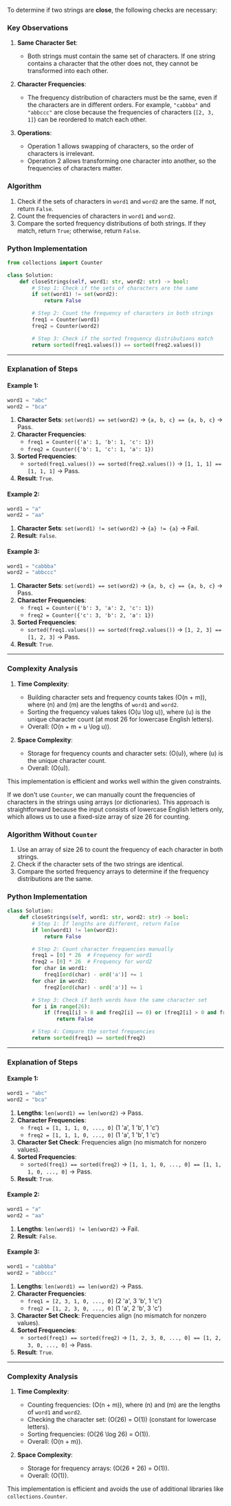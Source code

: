 To determine if two strings are **close**, the following checks are necessary:

### **Key Observations**
1. **Same Character Set**:
   - Both strings must contain the same set of characters. If one string contains a character that the other does not, they cannot be transformed into each other.

2. **Character Frequencies**:
   - The frequency distribution of characters must be the same, even if the characters are in different orders. For example, `"cabbba"` and `"abbccc"` are close because the frequencies of characters (`[2, 3, 1]`) can be reordered to match each other.

3. **Operations**:
   - Operation 1 allows swapping of characters, so the order of characters is irrelevant.
   - Operation 2 allows transforming one character into another, so the frequencies of characters matter.

### **Algorithm**
1. Check if the sets of characters in `word1` and `word2` are the same. If not, return `False`.
2. Count the frequencies of characters in `word1` and `word2`.
3. Compare the sorted frequency distributions of both strings. If they match, return `True`; otherwise, return `False`.

### **Python Implementation**
```python
from collections import Counter

class Solution:
    def closeStrings(self, word1: str, word2: str) -> bool:
        # Step 1: Check if the sets of characters are the same
        if set(word1) != set(word2):
            return False

        # Step 2: Count the frequency of characters in both strings
        freq1 = Counter(word1)
        freq2 = Counter(word2)

        # Step 3: Check if the sorted frequency distributions match
        return sorted(freq1.values()) == sorted(freq2.values())
```

---

### **Explanation of Steps**

#### Example 1:
```python
word1 = "abc"
word2 = "bca"
```
1. **Character Sets**: `set(word1) == set(word2)` → `{a, b, c} == {a, b, c}` → Pass.
2. **Character Frequencies**:
   - `freq1 = Counter({'a': 1, 'b': 1, 'c': 1})`
   - `freq2 = Counter({'b': 1, 'c': 1, 'a': 1})`
3. **Sorted Frequencies**:
   - `sorted(freq1.values()) == sorted(freq2.values())` → `[1, 1, 1] == [1, 1, 1]` → Pass.
4. **Result**: `True`.

#### Example 2:
```python
word1 = "a"
word2 = "aa"
```
1. **Character Sets**: `set(word1) != set(word2)` → `{a} != {a}` → Fail.
2. **Result**: `False`.

#### Example 3:
```python
word1 = "cabbba"
word2 = "abbccc"
```
1. **Character Sets**: `set(word1) == set(word2)` → `{a, b, c} == {a, b, c}` → Pass.
2. **Character Frequencies**:
   - `freq1 = Counter({'b': 3, 'a': 2, 'c': 1})`
   - `freq2 = Counter({'c': 3, 'b': 2, 'a': 1})`
3. **Sorted Frequencies**:
   - `sorted(freq1.values()) == sorted(freq2.values())` → `[1, 2, 3] == [1, 2, 3]` → Pass.
4. **Result**: `True`.

---

### **Complexity Analysis**
1. **Time Complexity**:
   - Building character sets and frequency counts takes \(O(n + m)\), where \(n\) and \(m\) are the lengths of `word1` and `word2`.
   - Sorting the frequency values takes \(O(u \log u)\), where \(u\) is the unique character count (at most 26 for lowercase English letters).
   - Overall: \(O(n + m + u \log u)\).

2. **Space Complexity**:
   - Storage for frequency counts and character sets: \(O(u)\), where \(u\) is the unique character count.
   - Overall: \(O(u)\).

This implementation is efficient and works well within the given constraints.

If we don't use `Counter`, we can manually count the frequencies of characters in the strings using arrays (or dictionaries). This approach is straightforward because the input consists of lowercase English letters only, which allows us to use a fixed-size array of size 26 for counting.

### **Algorithm Without `Counter`**
1. Use an array of size 26 to count the frequency of each character in both strings.
2. Check if the character sets of the two strings are identical.
3. Compare the sorted frequency arrays to determine if the frequency distributions are the same.

### **Python Implementation**
```python
class Solution:
    def closeStrings(self, word1: str, word2: str) -> bool:
        # Step 1: If lengths are different, return False
        if len(word1) != len(word2):
            return False

        # Step 2: Count character frequencies manually
        freq1 = [0] * 26  # Frequency for word1
        freq2 = [0] * 26  # Frequency for word2
        for char in word1:
            freq1[ord(char) - ord('a')] += 1
        for char in word2:
            freq2[ord(char) - ord('a')] += 1

        # Step 3: Check if both words have the same character set
        for i in range(26):
            if (freq1[i] > 0 and freq2[i] == 0) or (freq2[i] > 0 and freq1[i] == 0):
                return False

        # Step 4: Compare the sorted frequencies
        return sorted(freq1) == sorted(freq2)
```

---

### **Explanation of Steps**

#### Example 1:
```python
word1 = "abc"
word2 = "bca"
```
1. **Lengths**: `len(word1) == len(word2)` → Pass.
2. **Character Frequencies**:
   - `freq1 = [1, 1, 1, 0, ..., 0]` (1 'a', 1 'b', 1 'c')
   - `freq2 = [1, 1, 1, 0, ..., 0]` (1 'a', 1 'b', 1 'c')
3. **Character Set Check**: Frequencies align (no mismatch for nonzero values).
4. **Sorted Frequencies**:
   - `sorted(freq1) == sorted(freq2)` → `[1, 1, 1, 0, ..., 0] == [1, 1, 1, 0, ..., 0]` → Pass.
5. **Result**: `True`.

#### Example 2:
```python
word1 = "a"
word2 = "aa"
```
1. **Lengths**: `len(word1) != len(word2)` → Fail.
2. **Result**: `False`.

#### Example 3:
```python
word1 = "cabbba"
word2 = "abbccc"
```
1. **Lengths**: `len(word1) == len(word2)` → Pass.
2. **Character Frequencies**:
   - `freq1 = [2, 3, 1, 0, ..., 0]` (2 'a', 3 'b', 1 'c')
   - `freq2 = [1, 2, 3, 0, ..., 0]` (1 'a', 2 'b', 3 'c')
3. **Character Set Check**: Frequencies align (no mismatch for nonzero values).
4. **Sorted Frequencies**:
   - `sorted(freq1) == sorted(freq2)` → `[1, 2, 3, 0, ..., 0] == [1, 2, 3, 0, ..., 0]` → Pass.
5. **Result**: `True`.

---

### **Complexity Analysis**
1. **Time Complexity**:
   - Counting frequencies: \(O(n + m)\), where \(n\) and \(m\) are the lengths of `word1` and `word2`.
   - Checking the character set: \(O(26) = O(1)\) (constant for lowercase letters).
   - Sorting frequencies: \(O(26 \log 26) = O(1)\).
   - Overall: \(O(n + m)\).

2. **Space Complexity**:
   - Storage for frequency arrays: \(O(26 + 26) = O(1)\).
   - Overall: \(O(1)\).

This implementation is efficient and avoids the use of additional libraries like `collections.Counter`.
